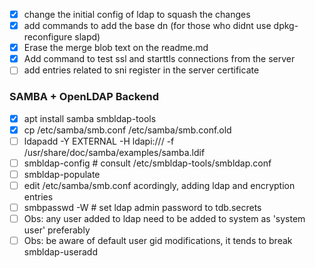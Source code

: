 - [x] change the initial config of ldap to squash the changes
- [x] add commands to add the base dn (for those who didnt use dpkg-reconfigure slapd)
- [x] Erase the merge blob text on the readme.md
- [x] Add command to test ssl and starttls connections from the server
- [ ] add entries related to sni register in the server certificate

### SAMBA + OpenLDAP Backend

- [x] apt install samba smbldap-tools
- [x] cp /etc/samba/smb.conf /etc/samba/smb.conf.old
- [ ] ldapadd -Y EXTERNAL -H ldapi:/// -f /usr/share/doc/samba/examples/samba.ldif
- [ ] smbldap-config # consult /etc/smbldap-tools/smbldap.conf
- [ ] smbldap-populate
- [ ] edit /etc/samba/smb.conf acordingly, adding ldap and encryption entries
- [ ] smbpasswd -W # set ldap admin password to tdb.secrets
- [ ] Obs: any user added to ldap need to be added to system as 'system user' preferably
- [ ] Obs: be aware of default user gid modifications, it tends to break smbldap-useradd